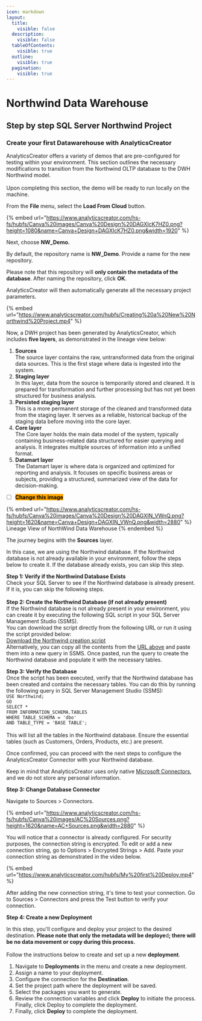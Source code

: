 ```yaml
---
icon: markdown
layout:
  title:
    visible: false
  description:
    visible: false
  tableOfContents:
    visible: true
  outline:
    visible: true
  pagination:
    visible: true
---
```


# Northwind Data Warehouse

## Step by step SQL Server Northwind Project

### Create your first Datawarehouse with AnalyticsCreator&#x20;

AnalyticsCreator offers a variety of demos that are pre-configured for testing within your environment. This section outlines the necessary modifications to transition from the Northwind OLTP database to the DWH Northwind model.\
\
Upon completing this section, the demo will be ready to run locally on the machine.

From the **File** menu, select the **Load From Cloud** button.

{% embed url="https://www.analyticscreator.com/hs-fs/hubfs/Canva%20images/Canva%20Design%20DAGXIcK7HZ0.png?height=1080&name=Canva+Design+DAGXIcK7HZ0.png&width=1920" %}

Next, choose **NW\_Demo.**

By default, the repository name is **NW\_Demo**. Provide a name for the new repository.

Please note that this repository will **only contain the metadata of the database**. After naming the repository, click **OK**.

AnalyticsCreator will then automatically generate all the necessary project parameters.

{% embed url="https://www.analyticscreator.com/hubfs/Creating%20a%20New%20Northwind%20Project.mp4" %}

Now, a DWH project has been generated by AnalyticsCreator, which includes **five layers**, as demonstrated in the lineage view below:

1. **Sources**\
   The source layer contains the raw, untransformed data from the original data sources. This is the first stage where data is ingested into the system.
2. **Staging layer**\
   In this layer, data from the source is temporarily stored and cleaned. It is prepared for transformation and further processing but has not yet been structured for business analysis.
3. **Persisted staging layer**\
   This is a more permanent storage of the cleaned and transformed data from the staging layer. It serves as a reliable, historical backup of the staging data before moving into the core layer.
4. **Core layer**\
   The Core layer holds the main data model of the system, typically containing business-related data structured for easier querying and analysis. It integrates multiple sources of information into a unified format.
5. **Datamart layer**\
   The Datamart layer is where data is organized and optimized for reporting and analysis. It focuses on specific business areas or subjects, providing a structured, summarized view of the data for decision-making.

* [ ] <mark style="background-color:orange;">**Change this image**</mark>

{% embed url="https://www.analyticscreator.com/hs-fs/hubfs/Canva%20images/Canva%20Design%20DAGXIN_VWnQ.png?height=1620&name=Canva+Design+DAGXIN_VWnQ.png&width=2880" %}
Lineage View of NorthWind Data Warehouse
{% endembed %}

The journey begins with the **Sources** layer.

In this case, we are using the Northwind database. If the Northwind database is not already available in your environment, follow the steps below to create it. If the database already exists, you can skip this step.

**Step 1: Verify if the Northwind Database Exists**\
Check your SQL Server to see if the Northwind database is already present. If it is, you can skip the following steps.\
\
**Step 2: Create the Northwind Database (if not already present)**\
If the Northwind database is not already present in your environment, you can create it by executing the following SQL script in your SQL Server Management Studio (SSMS).\
You can download the script directly from the following URL or run it using the script provided below:\
[Download the Northwind creation script](https://raw.githubusercontent.com/microsoft/sql-server-samples/refs/heads/master/samples/databases/northwind-pubs/instnwnd%20\(Azure%20SQL%20Database\).sql)\
Alternatively, you can copy all the contents from the [URL above](https://raw.githubusercontent.com/microsoft/sql-server-samples/refs/heads/master/samples/databases/northwind-pubs/instnwnd%20\(Azure%20SQL%20Database\).sql) and paste them into a new query in SSMS. Once pasted, run the query to create the Northwind database and populate it with the necessary tables.

**Step 3: Verify the Database**\
Once the script has been executed, verify that the Northwind database has been created and contains the necessary tables. You can do this by running the following query in SQL Server Management Studio (SSMS):\
`USE Northwind;`\
`GO`\
`SELECT *`\
`FROM INFORMATION_SCHEMA.TABLES`\
`WHERE TABLE_SCHEMA = 'dbo'`\
`AND TABLE_TYPE = 'BASE TABLE';`\
\
This will list all the tables in the Northwind database. Ensure the essential tables (such as Customers, Orders, Products, etc.) are present.

Once confirmed, you can proceed with the next steps to configure the AnalyticsCreator Connector with your Northwind database.

Keep in mind that AnalyticsCreator uses only native [Microsoft Connectors](https://learn.microsoft.com/en-us/sql/ado/guide/appendixes/appendix-a-providers?view=sql-server-ver15), and we do not store any personal information.

**Step 3: Change Database Connector**&#x20;

Navigate to Sources > Connectors.

{% embed url="https://www.analyticscreator.com/hs-fs/hubfs/Canva%20images/AC%20Sources.png?height=1620&name=AC+Sources.png&width=2880" %}

You will notice that a connector is already configured. For security purposes, the connection string is encrypted. To edit or add a new connection string, go to Options > Encrypted Strings > Add. Paste your connection string as demonstrated in the video below.

{% embed url="https://www.analyticscreator.com/hubfs/My%20first%20Deploy.mp4" %}

After adding the new connection string, it's time to test your connection. Go to Sources > Connectors and press the Test button to verify your connection.

**Step 4: Create a new Deployment**

In this step, you'll configure and deploy your project to the desired destination. **Please note that only the metadata will be deploye**&#x64;**; there will be no data movement or copy during this process.**\
\
Follow the instructions below to create and set up a new **deployment**.

1. Navigate to **Deployments** in the menu and create a new deployment.&#x20;
2. Assign a name to your deployment.&#x20;
3. Configure the connection for the **Destination**.&#x20;
4. Set the project path where the deployment will be saved.&#x20;
5. Select the packages you want to generate.&#x20;
6. Review the connection variables and click **Deploy** to initiate the process. Finally, click Deploy to complete the deployment.
7. Finally, click **Deploy** to complete the deployment.
